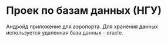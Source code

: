 # Проек по базам данных (НГУ)
Андройд приложение для аэропорта. Для хранения данных используется удаленная база данных - oracle.